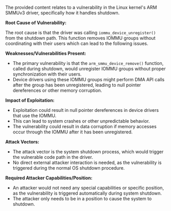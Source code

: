 The provided content relates to a vulnerability in the Linux kernel's ARM SMMUv3 driver, specifically how it handles shutdown.

**Root Cause of Vulnerability:**

The root cause is that the driver was calling `iommu_device_unregister()` from the shutdown path. This function removes IOMMU groups without coordinating with their users which can lead to the following issues.

**Weaknesses/Vulnerabilities Present:**

- The primary vulnerability is that the `arm_smmu_device_remove()` function, called during shutdown, would unregister IOMMU groups without proper synchronization with their users.
- Device drivers using these IOMMU groups might perform DMA API calls after the group has been unregistered, leading to null pointer dereferences or other memory corruption.

**Impact of Exploitation:**

- Exploitation could result in null pointer dereferences in device drivers that use the IOMMU.
- This can lead to system crashes or other unpredictable behavior.
- The vulnerability could result in data corruption if memory accesses occur through the IOMMU after it has been unregistered.

**Attack Vectors:**

- The attack vector is the system shutdown process, which would trigger the vulnerable code path in the driver.
- No direct external attacker interaction is needed, as the vulnerability is triggered during the normal OS shutdown procedure.

**Required Attacker Capabilities/Position:**

- An attacker would not need any special capabilities or specific position, as the vulnerability is triggered automatically during system shutdown.
- The attacker only needs to be in a position to cause the system to shutdown.